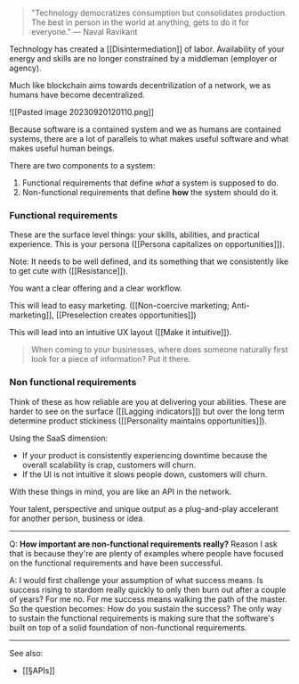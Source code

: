 >"Technology democratizes consumption but consolidates production. The best in person in the world at anything, gets to do it for everyone." — Naval Ravikant

Technology has created a [[Disintermediation]] of labor. Availability of your energy and skills are no longer constrained by a middleman (employer or agency).

Much like blockchain aims towards decentrilization of a network, we as humans have become decentralized.

![[Pasted image 20230920120110.png]]

Because software is a contained system and we as humans are contained systems, there are a lot of parallels to what makes useful software and what makes useful human beings.

There are two components to a system:

1. Functional requirements that define _what_ a system is supposed to do.
2. Non-functional requirements that define **how** the system should do it.

### **Functional requirements** 

These are the surface level things: your skills, abilities, and practical experience. This is your persona ([[Persona capitalizes on opportunities]]). 

Note: It needs to be well defined, and its something that we consistently like to get cute with ([[Resistance]]).

You want a clear offering and a clear workflow. 

This will lead to easy marketing. ([[Non-coercive marketing; Anti-marketing]], [[Preselection creates opportunities]])

This will lead into an intuitive UX layout ([[Make it intuitive]]). 

>When coming to your businesses, where does someone naturally first look for a piece of information? Put it there.

### **Non functional requirements** 

Think of these as how reliable are you at delivering your abilities. These are harder to see on the surface ([[Lagging indicators]]) but over the long term determine product stickiness ([[Personality maintains opportunities]]).

Using the SaaS dimension:

- If your product is consistently experiencing downtime because the overall scalability is crap, customers will churn. 
- If the UI is not intuitive it slows people down, customers will churn.

With these things in mind, you are like an API in the network.

Your talent, perspective and unique output as a plug-and-play accelerant for another person, business or idea.

---

Q: **How important are non-functional requirements really?** Reason I ask that is because they're are plenty of examples where people have focused on the functional requirements and have been successful.

A: I would first challenge your assumption of what success means. Is success rising to stardom really quickly to only then burn out after a couple of years? For me no. For me success means walking the path of the master. So the question becomes: How do you sustain the success? The only way to sustain the functional requirements is making sure that the software's built on top of a solid foundation of non-functional requirements.

---

See also: 
- [[§APIs]]


